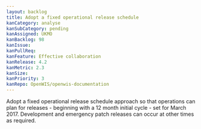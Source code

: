 ```yaml
---
layout: backlog
title: Adopt a fixed operational release schedule
kanCategory: analyse
kanSubCategory: pending
kanAssigned: UKMO
kanBacklog: 98
kanIssue:
kanPullReq:
kanFeature: Effective collaboration
kanRelease: 4.2
kanMetric: 2.3
kanSize:
kanPriority: 3
kanRepo: OpenWIS/openwis-documentation
---
```

Adopt a fixed operational release schedule approach so that operations can plan for releases - beginning with a 12 month initial cycle - set for March 2017. Development and emergency patch releases can occur at other times as required.
